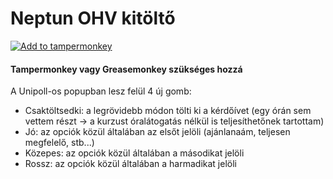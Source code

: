 # Neptun OHV kitöltő
[![Add to tampermonkey](https://img.shields.io/badge/add%20to-tampermonkey-green)](https://github.com/kovapatrik/neptun_ohv_kitolto/raw/master/neptun_ohv_script.user.js)
#### Tampermonkey vagy Greasemonkey szükséges hozzá
A Unipoll-os popupban lesz felül 4 új gomb:
- Csaktöltsedki: a legrövidebb módon tölti ki a kérdőívet (egy órán sem vettem részt -> a kurzust óralátogatás nélkül is teljesíthetőnek tartottam)
- Jó: az opciók közül általában az elsőt jelöli (ajánlanaám, teljesen megfelelő, stb...)
- Közepes: az opciók közül általában a másodikat jelöli
- Rossz:  az opciók közül általában a harmadikat jelöli
